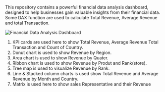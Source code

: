 This repository contains a powerful financial data analysis dashboard, designed to help businesses gain valuable insights from their financial data. Some DAX function are used to calculate Total Revenue, Average Revenue and total Transaction.

![Financial Data Analysis Dashboard](https://github.com/bhawna-sinha/PowerBI/blob/main/financial-data-analyis/README.mdraw=true)

1. KPI cards are used here to show Total Revenue, Average Revenue Total Transaction and Count of Country.
2. Donut chart is used to show Revenue by Region.
3. Area chart is used to show Revenue by Quater.
4. Ribbon chart is used to show Revenue by Produt and Rank(store).
5. Tree map is used to visualize Revenue by Rank.
6. Line & Stacked column charts is used show Total Revenue and Average Revenue by Month and Country.
7. Matrix is used here to show sales Representative and their Revenue